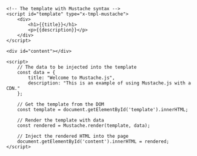 <!DOCTYPE html>
<html lang="en">
<head>
    <meta charset="UTF-8">
    <meta name="viewport" content="width=device-width, initial-scale=1.0">
    <title>Mustache.js Example</title>
    <!-- Include Mustache.js CDN -->
    <script src="https://cdnjs.cloudflare.com/ajax/libs/mustache.js/4.2.0/mustache.min.js"></script>
</head>
<body>

    <!-- The template with Mustache syntax -->
    <script id="template" type="x-tmpl-mustache">
        <div>
            <h1>{{title}}</h1>
            <p>{{description}}</p>
        </div>
    </script>

    <div id="content"></div>

    <script>
        // The data to be injected into the template
        const data = {
            title: "Welcome to Mustache.js",
            description: "This is an example of using Mustache.js with a CDN."
        };

        // Get the template from the DOM
        const template = document.getElementById('template').innerHTML;

        // Render the template with data
        const rendered = Mustache.render(template, data);

        // Inject the rendered HTML into the page
        document.getElementById('content').innerHTML = rendered;
    </script>

</body>
</html>
